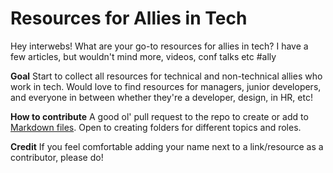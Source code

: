 # Resources for Allies in Tech

Hey interwebs! What are your go-to resources for allies in tech? I have a few articles, but wouldn't mind more, videos, conf talks etc #ally

**Goal**
Start to collect all resources for technical and non-technical allies who work in tech. Would love to find resources for managers, junior developers, and everyone in between whether they're a developer, design, in HR, etc! 

**How to contribute**
A good ol' pull request to the repo to create or add to [Markdown files](https://guides.github.com/features/mastering-markdown/). Open to creating folders for different topics and roles.

**Credit**
If you feel comfortable adding your name next to a link/resource as a contributor, please do!
